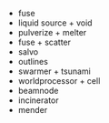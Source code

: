 - fuse
- liquid source + void
- pulverize + melter
- fuse + scatter
- salvo
- outlines
- swarmer + tsunami
- worldprocessor + cell
- beamnode
- incinerator
- mender
